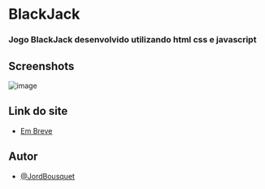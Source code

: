 
# BlackJack

### Jogo BlackJack desenvolvido utilizando html css e javascript 

## Screenshots

![image](https://user-images.githubusercontent.com/90051803/200656099-66d8f6d1-f26a-4767-822d-c66a3f2e62f2.png)


## Link do site

- [Em Breve]()

## Autor

- [@JordBousquet](https://github.com/Jordemar-D-Bousquet)


